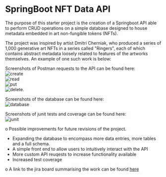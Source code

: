# SpringBoot NFT Data API 

The purpose of this starter project is the creation of a Springboot API able to perform CRUD operations on a simple database designed to
house metadata embedded in art non-fungible tokens (NFTs). 

The project was inspired by artist Dmitri Cherniak, who produced a series of 1,000 
generative art NFTs in a series called "Ringers", each of which contains abstract metadata loosely related to features of the artworks themselves. An example of one such work is below: 
  
Screenshots of Postman requests to the API can be found here:  
![create](/documentation.create_request.png)  
![read](/documentation.read_request.png)  
![put](/documentation.put_request.png)  
![delete](/documentation.delete_request.png).  

Screenshots of the database can be found here:  
![database](/documentation.database.png)  

Screenshots of junit tests and coverage can be found here:  
![junit](/documentation.junit.png)

o	Possible improvements for future revisions of the project.
* Expanding the database to encompass more data entries, more tables and a full schema. 
* A simple front end to allow users to intuitively interact with the API
* More custom API reuqests to increase functionality available 
* Increased test coverage 

o	A link to the jira board summarising the work can be found [here](https://user-images.githubusercontent.com/98108986/179214068-6223fc5e-2323-46d1-bade-608b01dbe54d.png)
